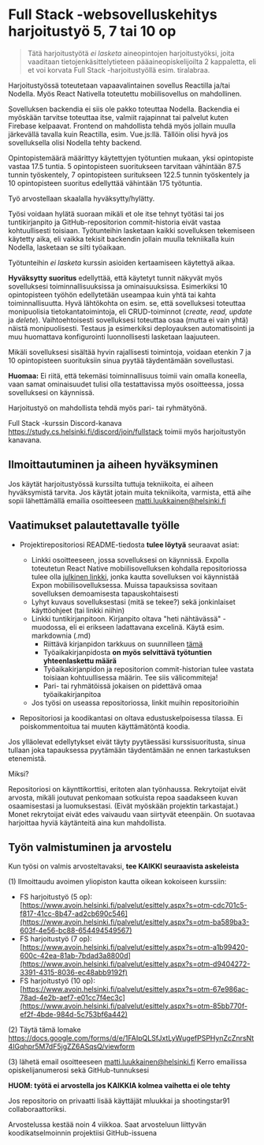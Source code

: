 # Full Stack -websovelluskehitys harjoitustyö 5, 7 tai 10 op

> Tätä harjoitustyötä *ei lasketa* aineopintojen harjoitustyöksi, joita vaaditaan tietojenkäsittelytieteen pääaineopiskelijoilta 2 kappaletta, eli et voi korvata Full Stack -harjoitustyöllä esim. tiralabraa.

Harjoitustyössä toteutetaan vapaavalintainen sovellus Reactilla ja/tai Nodella. Myös React Nativella toteutettu mobiilisovellus on mahdollinen.

Sovelluksen backendia ei siis ole pakko toteuttaa Nodella. Backendia ei myöskään tarvitse toteuttaa itse, valmiit rajapinnat tai palvelut kuten Firebase kelpaavat. Frontend on mahdollista tehdä myös jollain muulla järkevällä tavalla kuin Reactilla, esim. Vue.js:llä. Tällöin olisi hyvä jos sovelluksella olisi Nodella tehty backend.

Opintopistemäärä määrittyy käytettyjen työtuntien mukaan, yksi opintopiste vastaa 17.5 tuntia. 5 opintopisteen suoritukseen tarvitaan vähintään 87.5 tunnin työskentely, 7 opintopisteen suritukseen 122.5 tunnin työskentely ja 10 opintopisteen suoritus edellyttää vähintään 175 työtuntia. 

Työ arvostellaan skaalalla hyväksytty/hylätty. 

Työsi voidaan hylätä suoraan mikäli et ole itse tehnyt työtäsi tai jos tuntikirjanpito ja GitHub-repositorion commit-historia eivät vastaa kohtuullisesti toisiaan. Työtunteihin lasketaan kaikki sovelluksen tekemiseen käytetty aika, eli vaikka tekisit backendin jollain muulla tekniikalla kuin Nodella, lasketaan se silti työaikaan.

Työtunteihin _ei lasketa_ kurssin asioiden kertaamiseen käytettyä aikaa.

**Hyväksytty suoritus** edellyttää, että käytetyt tunnit näkyvät myös sovelluksesi toiminnallisuuksissa ja ominaisuuksissa.
Esimerkiksi 10 opintopisteen työhön edellytetään useampaa kuin yhtä tai kahta toiminnallisuutta. Hyvä lähtökohta on esim. se, että sovelluksesi toteuttaa monipuolisia tietokantatoimintoja, eli CRUD-toiminnot (_create, read, update_ ja _delete_). Vaihtoehtoisesti sovelluksesi toteuttaa osaa (mutta ei vain yhtä) näistä monipuolisesti. Testaus ja esimerkiksi deployauksen automatisointi ja muu huomattava konfigurointi luonnollisesti lasketaan laajuuteen.

Mikäli sovelluksesi sisältää hyvin rajallisesti toimintoja, voidaan etenkin 7 ja 10 opintopisteen suorituksiin sinua pyytää täydentämään sovellustasi.

**Huomaa:** Ei riitä, että tekemäsi toiminnallisuus toimii vain omalla koneella, vaan samat ominaisuudet tulisi olla testattavissa myös osoitteessa, jossa sovelluksesi on käynnissä.

Harjoitustyö on mahdollista tehdä myös pari- tai ryhmätyönä.

Full Stack -kurssin Discord-kanava https://study.cs.helsinki.fi/discord/join/fullstack toimii myös harjoitustyön kanavana.

## Ilmoittautuminen ja aiheen hyväksyminen

Jos käytät harjoitustyössä kurssilta tuttuja tekniikoita, ei aiheen hyväksymistä tarvita. Jos käytät jotain muita tekniikoita, varmista, että aihe sopii lähettämällä emailia osoitteeseen matti.luukkainen@helsinki.fi

## Vaatimukset palautettavalle työlle

- Projektirepositoriosi README-tiedosta **tulee löytyä** seuraavat asiat:
  - Linkki osoitteeseen, jossa sovelluksesi on käynnissä. Expolla toteutetun React Native mobiilisovelluksen kohdalla repositoriossa tulee olla [julkinen linkki](https://docs.expo.io/versions/latest/workflow/publishing/#how-to-publish), jonka kautta sovelluksen voi käynnistää Expon mobiilisovelluksessa. Muissa tapauksissa sovitaan sovelluksen demoamisesta tapauskohtaisesti
  - Lyhyt kuvaus sovelluksestasi (mitä se tekee?) sekä jonkinlaiset käyttöohjeet (tai linkki niihin)
  - Linkki tuntikirjanpitoon. Kirjanpito oltava "heti nähtävässä" -muodossa, eli ei erikseen ladattavana excelinä. Käytä esim. markdownia (.md)
    - Riittävä kirjanpidon tarkkuus on suunnilleen [tämä](https://github.com/mluukkai/OtmTodoApp/blob/master/dokumentaatio/tuntikirjanpito.md)
    - Työaikakirjanpidosta **on myös selvittävä työtuntien yhteenlaskettu määrä**
    - Työaikakirjanpidon ja repositorion commit-historian tulee vastata toisiaan kohtuullisessa määrin. Tee siis välicommiteja!
    - Pari- tai ryhmätöissä jokaisen on pidettävä omaa työaikakirjanpitoa
  - Jos työsi on useassa repositoriossa, linkit muihin repositorioihin

- Repositoriosi ja koodikantasi on oltava edustuskelpoisessa tilassa. Ei poiskommentoitua tai muuten käyttämätöntä koodia.

Jos ylläolevat edellytykset eivät täyty pyytäessäsi kurssisuoritusta, sinua tullaan joka tapauksessa pyytämään täydentämään ne ennen tarkastuksen etenemistä.

Miksi?

Repositoriosi on käynttikorttisi, eritoten alan työnhaussa. Rekrytoijat eivät arvosta, mikäli joutuvat penkomaan sotkuista repoa saadakseen kuvan osaamisestasi ja luomuksestasi. (Eivät myöskään projektin tarkastajat.) Monet rekrytoijat eivät edes vaivaudu vaan siirtyvät eteenpäin. On suotavaa harjoittaa hyviä käytänteitä aina kun mahdollista.

## Työn valmistuminen ja arvostelu

Kun työsi on valmis arvosteltavaksi, **tee KAIKKI seuraavista askeleista**

(1) Ilmoittaudu avoimen yliopiston kautta oikean kokoiseen kurssiin:
- FS harjoitustyö (5 op): [https://www.avoin.helsinki.fi/palvelut/esittely.aspx?s=otm-cdc701c5-f817-41cc-8b47-ad2cb690c546](https://www.avoin.helsinki.fi/palvelut/esittely.aspx?s=otm-ba589ba3-603f-4e56-bc88-654494549567)
- FS harjoitustyö (7 op): [https://www.avoin.helsinki.fi/palvelut/esittely.aspx?s=otm-a1b99420-600c-42ea-81ab-7bdad3a8800d](https://www.avoin.helsinki.fi/palvelut/esittely.aspx?s=otm-d9404272-3391-4315-8036-ec48abb9192f)
- FS harjoitustyö (10 op): [https://www.avoin.helsinki.fi/palvelut/esittely.aspx?s=otm-67e986ac-78ad-4e2b-aef7-e01cc7f4ec3c](https://www.avoin.helsinki.fi/palvelut/esittely.aspx?s=otm-85bb770f-ef2f-4bde-984d-5c753bf6a442)

(2) Täytä tämä lomake https://docs.google.com/forms/d/e/1FAIpQLSfJxtLyWugefPSPHynZcZnrsNt4IGqhpr5M7dF5jgZZ6ASqsQ/viewform

(3) lähetä email osoitteeseen matti.luukkainen@helsinki.fi Kerro emailissa opiskelijanumerosi sekä GitHub-tunnuksesi

**HUOM: työtä ei arvostella jos KAIKKIA kolmea vaihetta ei ole tehty**

Jos repositorio on privaatti lisää käyttäjät mluukkai ja shootingstar91 collaboraattoriksi.

Arvostelussa kestää noin 4 viikkoa. Saat arvosteluun liittyvän koodikatselmoinnin projektiisi GitHub-issuena
